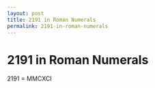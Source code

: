 ```yaml
---
layout: post
title: 2191 in Roman Numerals
permalink: 2191-in-roman-numerals
---
```


# 2191 in Roman Numerals

2191 = MMCXCI
